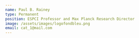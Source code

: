 ```yaml
---
name: Paul B. Rainey
type: Permanent
position: ESPCI Professor and Max Planck Research Director
image: /assets/images/logofondbleu.png
email: cat_1@mail.com
---
```


